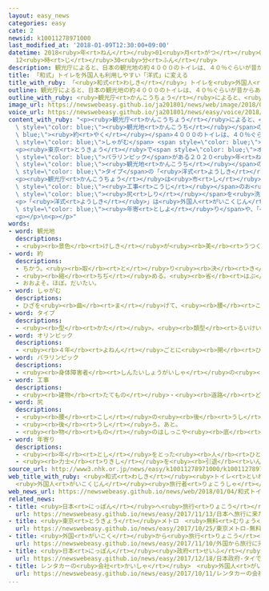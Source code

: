 ```yaml
---
layout: easy_news
categories: easy
cate: 2
newsid: k10011278971000
last_modified_at: '2018-01-09T12:30:00+09:00'
datetime: 2018<ruby>年<rt>ねん</rt></ruby>01<ruby>月<rt>がつ</rt></ruby>09<ruby>日<rt>にち</rt></ruby>
  12<ruby>時<rt>じ</rt></ruby>30<ruby>分<rt>ふん</rt></ruby>
description: 観光庁によると、日本の観光地の約４０００のトイレは、４０％ぐらいが昔からあるしゃがむタイプの「和式」です。
title: 「和式」トイレを外国人も利用しやすい「洋式」に変える
title_with_ruby: 「<ruby>和式<rt>わしき</rt></ruby>」トイレを<ruby>外国人<rt>がいこくじん</rt></ruby>も<ruby>利用<rt>りよう</rt></ruby>しやすい「<ruby>洋式<rt>ようしき</rt></ruby>」に<ruby>変<rt>か</rt></ruby>える
outline: 観光庁によると、日本の観光地の約４０００のトイレは、４０％ぐらいが昔からあるしゃがむタイプの「和式」です。
outline_with_ruby: <ruby>観光庁<rt>かんこうちょう</rt></ruby>によると、<ruby>日本<rt>にっぽん</rt></ruby>の<ruby>観光地<rt>かんこうち</rt></ruby>の<ruby>約<rt>やく</rt></ruby>４０００のトイレは、４０％ぐらいが<ruby>昔<rt>むかし</rt></ruby>からあるしゃがむタイプの「<ruby>和式<rt>わしき</rt></ruby>」です。
image_url: https://newswebeasy.github.io/ja201801/news/web/image/2018/01/04/K10011278971_1801041555_1801041556_01_02.jpg
voice_url: https://newswebeasy.github.io/ja201801/news/easy/voice/2018/01/09/k10011278971000.mp3
content_with_ruby: "<p><ruby>観光庁<rt>かんこうちょう</rt></ruby>によると、<ruby>日本<rt>にっぽん</rt></ruby>の<span\
  \ style=\"color: blue;\"><ruby>観光地<rt>かんこうち</rt></ruby></span>の<span style=\"color:\
  \ blue;\"><ruby>約<rt>やく</rt></ruby></span>４０００のトイレは、４０％ぐらいが<ruby>昔<rt>むかし</rt></ruby>からある<span\
  \ style=\"color: blue;\">しゃがむ</span> <span style=\"color: blue;\">タイプ</span>の「<ruby>和式<rt>わしき</rt></ruby>」です。このため、「<ruby>和式<rt>わしき</rt></ruby>」に<ruby>慣<rt>な</rt></ruby>れていない<ruby>外国人<rt>がいこくじん</rt></ruby>は<ruby>困<rt>こま</rt></ruby>っています。</p>\n\
  <p><ruby>東京<rt>とうきょう</rt></ruby>で<span style=\"color: blue;\">オリンピック</span>と<span\
  \ style=\"color: blue;\">パラリンピック</span>がある２０２０<ruby>年<rt>ねん</rt></ruby>には、もっと<ruby>大勢<rt>おおぜい</rt></ruby>の<ruby>外国人<rt>がいこくじん</rt></ruby>が<ruby>日本<rt>にっぽん</rt></ruby>に<ruby>来<rt>き</rt></ruby>ます。このため<ruby>観光庁<rt>かんこうちょう</rt></ruby>は、<span\
  \ style=\"color: blue;\"><ruby>観光地<rt>かんこうち</rt></ruby></span>のトイレを<ruby>全部<rt>ぜんぶ</rt></ruby>、いすのように<ruby>座<rt>すわ</rt></ruby>る<span\
  \ style=\"color: blue;\">タイプ</span>の「<ruby>洋式<rt>ようしき</rt></ruby>」に<ruby>変<rt>か</rt></ruby>える<ruby>計画<rt>けいかく</rt></ruby>です。</p>\n\
  <p><ruby>観光庁<rt>かんこうちょう</rt></ruby>は<ruby>市<rt>し</rt></ruby>や<ruby>町<rt>まち</rt></ruby>などに、「<ruby>洋式<rt>ようしき</rt></ruby>」に<ruby>変<rt>か</rt></ruby>える<span\
  \ style=\"color: blue;\"><ruby>工事<rt>こうじ</rt></ruby></span>のお<ruby>金<rt>かね</rt></ruby>の３０％ぐらいを<ruby>出<rt>だ</rt></ruby>すことにします。<ruby>新<rt>あたら</rt></ruby>しく「<ruby>洋式<rt>ようしき</rt></ruby>」をつくったり、お<ruby>湯<rt>ゆ</rt></ruby>でお<span\
  \ style=\"color: blue;\"><ruby>尻<rt>しり</rt></ruby></span>を<ruby>洗<rt>あら</rt></ruby>うことができるトイレにしたりするときにも、お<ruby>金<rt>かね</rt></ruby>を<ruby>出<rt>だ</rt></ruby>します。</p>\n\
  <p>「<ruby>洋式<rt>ようしき</rt></ruby>」は<ruby>外国人<rt>がいこくじん</rt></ruby>だけではなくて、<ruby>足<rt>あし</rt></ruby>が<ruby>弱<rt>よわ</rt></ruby>いお<span\
  \ style=\"color: blue;\"><ruby>年寄<rt>としよ</rt></ruby>り</span>や、「<ruby>和式<rt>わしき</rt></ruby>」を<ruby>使<rt>つか</rt></ruby>ったことがない<ruby>子<rt>こ</rt></ruby>どもも<ruby>利用<rt>りよう</rt></ruby>しやすくなります。</p>\n\
  <p></p>\n<p></p>"
words:
- word: 観光地
  descriptions:
  - <ruby><rb>景色</rb><rt>けしき</rt></ruby>が<ruby><rb>美</rb><rt>うつく</rt></ruby>しかったり、<ruby><rb>名所</rb><rt>めいしょ</rt></ruby>があったりして、<ruby><rb>多</rb><rt>おお</rt></ruby>くの<ruby><rb>人々</rb><rt>ひとびと</rt></ruby>が<ruby><rb>見物</rb><rt>けんぶつ</rt></ruby>に<ruby><rb>集</rb><rt>あつ</rt></ruby>まる<ruby><rb>所</rb><rt>ところ</rt></ruby>。
- word: 約
  descriptions:
  - ちかう。<ruby><rb>取</rb><rt>と</rt></ruby>り<ruby><rb>決</rb><rt>き</rt></ruby>める。
  - <ruby><rb>縮</rb><rt>ちぢ</rt></ruby>める。<ruby><rb>省</rb><rt>はぶ</rt></ruby>く。<ruby><rb>簡単</rb><rt>かんたん</rt></ruby>にする。
  - おおよそ。ほぼ。だいたい。
- word: しゃがむ
  descriptions:
  - ひざを<ruby><rb>曲</rb><rt>ま</rt></ruby>げて、<ruby><rb>腰</rb><rt>こし</rt></ruby>を<ruby><rb>落</rb><rt>お</rt></ruby>とす。かがむ。
- word: タイプ
  descriptions:
  - <ruby><rb>型</rb><rt>かた</rt></ruby>。<ruby><rb>類型</rb><rt>るいけい</rt></ruby>。
- word: オリンピック
  descriptions:
  - <ruby><rb>４年</rb><rt>よねん</rt></ruby>ごとに<ruby><rb>開</rb><rt>ひら</rt></ruby>かれ、<ruby><rb>世界</rb><rt>せかい</rt></ruby>じゅうの<ruby><rb>国々</rb><rt>くにぐに</rt></ruby>から<ruby><rb>選手</rb><rt>せんしゅ</rt></ruby>が<ruby><rb>参加</rb><rt>さんか</rt></ruby>する<ruby><rb>競技大会</rb><rt>きょうぎたいかい</rt></ruby>。<ruby><rb>古代</rb><rt>こだい</rt></ruby>ギリシャのオリンピアで<ruby><rb>開</rb><rt>ひら</rt></ruby>かれた<ruby><rb>古代</rb><rt>こだい</rt></ruby>オリンピックにならって、フランスのクーベルタンの<ruby><rb>力</rb><rt>ちから</rt></ruby>で、１８９６<ruby><rb>年</rb><rt>ねん</rt></ruby>にギリシャのアテネで<ruby><rb>開</rb><rt>ひら</rt></ruby>かれたのが、<ruby><rb>近代</rb><rt>きんだい</rt></ruby>オリンピックの<ruby><rb>始</rb><rt>はじ</rt></ruby>まり。<ruby><rb>五輪</rb><rt>ごりん</rt></ruby>。
- word: パラリンピック
  descriptions:
  - <ruby><rb>身体障害者</rb><rt>しんたいしょうがいしゃ</rt></ruby>の<ruby><rb>国際</rb><rt>こくさい</rt></ruby>スポーツ<ruby><rb>大会</rb><rt>たいかい</rt></ruby>。<ruby><rb>４年</rb><rt>よねん</rt></ruby>に<ruby><rb>一度</rb><rt>いちど</rt></ruby>、オリンピック<ruby><rb>開催地</rb><rt>かいさいち</rt></ruby>で<ruby><rb>行</rb><rt>おこな</rt></ruby>われる。
- word: 工事
  descriptions:
  - <ruby><rb>建物</rb><rt>たてもの</rt></ruby>・<ruby><rb>道路</rb><rt>どうろ</rt></ruby>・<ruby><rb>橋</rb><rt>はし</rt></ruby>などを<ruby><rb>造</rb><rt>つく</rt></ruby>ったり、<ruby><rb>直</rb><rt>なお</rt></ruby>したりすること。また、その<ruby><rb>仕事</rb><rt>しごと</rt></ruby>。
- word: 尻
  descriptions:
  - <ruby><rb>腰</rb><rt>こし</rt></ruby>の<ruby><rb>後</rb><rt>うし</rt></ruby>ろの、<ruby><rb>肉</rb><rt>にく</rt></ruby>のふっくらした<ruby><rb>部分</rb><rt>ぶぶん</rt></ruby>。おしり。
  - <ruby><rb>後</rb><rt>うし</rt></ruby>ろ。あと。
  - <ruby><rb>物</rb><rt>もの</rt></ruby>のはしっこや<ruby><rb>底</rb><rt>そこ</rt></ruby>の<ruby><rb>部分</rb><rt>ぶぶん</rt></ruby>。
- word: 年寄り
  descriptions:
  - <ruby><rb>年</rb><rt>とし</rt></ruby>をとった<ruby><rb>人</rb><rt>ひと</rt></ruby>。<ruby><rb>老人</rb><rt>ろうじん</rt></ruby>。
  - <ruby><rb>力士</rb><rt>りきし</rt></ruby>を<ruby><rb>引退</rb><rt>いんたい</rt></ruby>して、<ruby><rb>日本</rb><rt>にほん</rt></ruby><ruby><rb>相撲</rb><rt>すもう</rt></ruby><ruby><rb>協会</rb><rt>きょうかい</rt></ruby>の<ruby><rb>役員</rb><rt>やくいん</rt></ruby>になった<ruby><rb>人</rb><rt>ひと</rt></ruby>。
source_url: http://www3.nhk.or.jp/news/easy/k10011278971000/k10011278971000.html
web_title_with_ruby: <ruby>和式<rt>わしき</rt></ruby><ruby>トイレ<rt>といれ</rt></ruby>を<ruby>洋式<rt>ようしき</rt></ruby>に<ruby>改修<rt>かいしゅう</rt></ruby>へ
  <ruby>外国人<rt>がいこくじん</rt></ruby><ruby>旅行者<rt>りょこうしゃ</rt></ruby><ruby>増<rt>ぞう</rt></ruby>に<ruby>対応<rt>たいおう</rt></ruby>
web_news_url: https://newswebeasy.github.io/news/web/2018/01/04/和式トイレを洋式に改修へ-外国人旅行者増に対応
related_news:
- title: <ruby>日本<rt>にっぽん</rt></ruby>へ<ruby>旅行<rt>りょこう</rt></ruby>に<ruby>来<rt>き</rt></ruby>た<ruby>外国人<rt>がいこくじん</rt></ruby>が<ruby>今<rt>いま</rt></ruby>まででいちばん<ruby>多<rt>おお</rt></ruby>くなる
  url: https://newswebeasy.github.io/news/easy/2017/11/13/日本へ旅行に来た外国人が今まででいちばん多くなる
- title: <ruby>東京<rt>とうきょう</rt></ruby>メトロ　<ruby>無料<rt>むりょう</rt></ruby>のＷｉ－Ｆｉを<ruby>利用<rt>りよう</rt></ruby>できる<ruby>地下鉄<rt>ちかてつ</rt></ruby>を<ruby>増<rt>ふ</rt></ruby>やす
  url: https://newswebeasy.github.io/news/easy/2017/10/25/東京メトロ-無料のWi-Fiを利用できる地下鉄を増やす
- title: <ruby>外国<rt>がいこく</rt></ruby>から<ruby>旅行<rt>りょこう</rt></ruby>に<ruby>来<rt>き</rt></ruby>た<ruby>人<rt>ひと</rt></ruby>が<ruby>病院<rt>びょういん</rt></ruby>を<ruby>探<rt>さが</rt></ruby>すためのアプリができる
  url: https://newswebeasy.github.io/news/easy/2017/11/10/外国から旅行に来た人が病院を探すためのアプリができる
- title: <ruby>日本<rt>にっぽん</rt></ruby><ruby>政府<rt>せいふ</rt></ruby>　タイで<ruby>新幹線<rt>しんかんせん</rt></ruby>を２０２５<ruby>年<rt>ねん</rt></ruby>に<ruby>走<rt>はし</rt></ruby>らせる<ruby>計画<rt>けいかく</rt></ruby>を<ruby>説明<rt>せつめい</rt></ruby>
  url: https://newswebeasy.github.io/news/easy/2017/12/18/日本政府-タイで新幹線を2025年に走らせる計画を説明
- title: レンタカーの<ruby>会社<rt>かいしゃ</rt></ruby>　<ruby>外国人<rt>がいこくじん</rt></ruby>に<ruby>車<rt>くるま</rt></ruby>を<ruby>貸<rt>か</rt></ruby>す<ruby>前<rt>まえ</rt></ruby>に<ruby>交通<rt>こうつう</rt></ruby>ルールを<ruby>説明<rt>せつめい</rt></ruby>
  url: https://newswebeasy.github.io/news/easy/2017/10/11/レンタカーの会社-外国人に車を貸す前に交通ルールを説明
...
```

